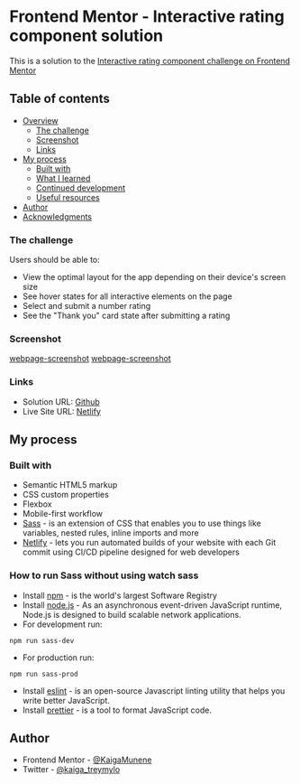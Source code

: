 # Frontend Mentor - Interactive rating component solution
This is a solution to the [Interactive rating component challenge on Frontend Mentor](https://www.frontendmentor.io/challenges/interactive-rating-component-koxpeBUmI)

## Table of contents

- [Overview](#overview)
  - [The challenge](#the-challenge)
  - [Screenshot](#screenshot)
  - [Links](#links)
- [My process](#my-process)
  - [Built with](#built-with)
  - [What I learned](#what-i-learned)
  - [Continued development](#continued-development)
  - [Useful resources](#useful-resources)
- [Author](#author)
- [Acknowledgments](#acknowledgments)

### The challenge

Users should be able to:

- View the optimal layout for the app depending on their device's screen size
- See hover states for all interactive elements on the page
- Select and submit a number rating
- See the "Thank you" card state after submitting a rating

### Screenshot
[webpage-screenshot](images/main-interactive-rating-component-page.netlify.app.png.png)
[webpage-screenshot](images/thank-you-interactive-rating-component-page.netlify.app.png.png)
### Links
- Solution URL: [Github](https://github.com/KaigaMunene/Interactive-rating-component)
- Live Site URL: [Netlify](https://interactive-rating-component-page.netlify.app/)

## My process

### Built with
- Semantic HTML5 markup
- CSS custom properties
- Flexbox
- Mobile-first workflow
- [Sass](https://sass-lang.com/) - is an extension of CSS that enables you to use things like variables, nested rules, inline imports and more
- [Netlify](https://www.netlify.com/) - lets you run automated builds of your website with each Git commit using CI/CD pipeline designed for web developers

### How to run Sass without using watch sass
- Install [npm](https://docs.npmjs.com/downloading-and-installing-node-js-and-npm) - is the world's largest Software Registry
- Install [node.js](https://nodejs.org/en/download/) - As an asynchronous event-driven JavaScript runtime, Node.js is designed to build scalable network applications.
- For development run:
 ```
 npm run sass-dev
 ```
- For production run:
```
npm run sass-prod
```
- Install [eslint](https://www.npmjs.com/package/eslint) - is an open-source Javascript linting utility that helps you write better JavaScript.
- Install [prettier](https://www.npmjs.com/package/prettier) - is a tool to format JavaScript code.

## Author
- Frontend Mentor - [@KaigaMunene](https://www.frontendmentor.io/profile/KaigaMunene)
- Twitter - [@kaiga_treymylo](https://twitter.com/kaiga_treymylo)